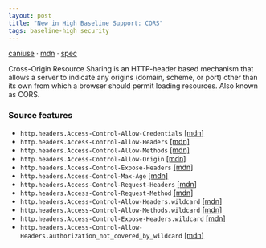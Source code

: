 ```yaml
---
layout: post
title: "New in High Baseline Support: CORS"
tags: baseline-high security
---
```


[caniuse](https://caniuse.com/?search=cors) · [mdn](https://developer.mozilla.org/en-US/search?q=CORS) · [spec](https://fetch.spec.whatwg.org/#http-cors-protocol)

Cross-Origin Resource Sharing is an HTTP-header based mechanism that allows a server to indicate any origins (domain, scheme, or port) other than its own from which a browser should permit loading resources. Also known as CORS.

### Source features

- ``http.headers.Access-Control-Allow-Credentials`` [[mdn]](https://developer.mozilla.org/en-US/search?q=http.headers.Access-Control-Allow-Credentials)
- ``http.headers.Access-Control-Allow-Headers`` [[mdn]](https://developer.mozilla.org/en-US/search?q=http.headers.Access-Control-Allow-Headers)
- ``http.headers.Access-Control-Allow-Methods`` [[mdn]](https://developer.mozilla.org/en-US/search?q=http.headers.Access-Control-Allow-Methods)
- ``http.headers.Access-Control-Allow-Origin`` [[mdn]](https://developer.mozilla.org/en-US/search?q=http.headers.Access-Control-Allow-Origin)
- ``http.headers.Access-Control-Expose-Headers`` [[mdn]](https://developer.mozilla.org/en-US/search?q=http.headers.Access-Control-Expose-Headers)
- ``http.headers.Access-Control-Max-Age`` [[mdn]](https://developer.mozilla.org/en-US/search?q=http.headers.Access-Control-Max-Age)
- ``http.headers.Access-Control-Request-Headers`` [[mdn]](https://developer.mozilla.org/en-US/search?q=http.headers.Access-Control-Request-Headers)
- ``http.headers.Access-Control-Request-Method`` [[mdn]](https://developer.mozilla.org/en-US/search?q=http.headers.Access-Control-Request-Method)
- ``http.headers.Access-Control-Allow-Headers.wildcard`` [[mdn]](https://developer.mozilla.org/en-US/search?q=http.headers.Access-Control-Allow-Headers.wildcard)
- ``http.headers.Access-Control-Allow-Methods.wildcard`` [[mdn]](https://developer.mozilla.org/en-US/search?q=http.headers.Access-Control-Allow-Methods.wildcard)
- ``http.headers.Access-Control-Expose-Headers.wildcard`` [[mdn]](https://developer.mozilla.org/en-US/search?q=http.headers.Access-Control-Expose-Headers.wildcard)
- ``http.headers.Access-Control-Allow-Headers.authorization_not_covered_by_wildcard`` [[mdn]](https://developer.mozilla.org/en-US/search?q=http.headers.Access-Control-Allow-Headers.authorization_not_covered_by_wildcard)
